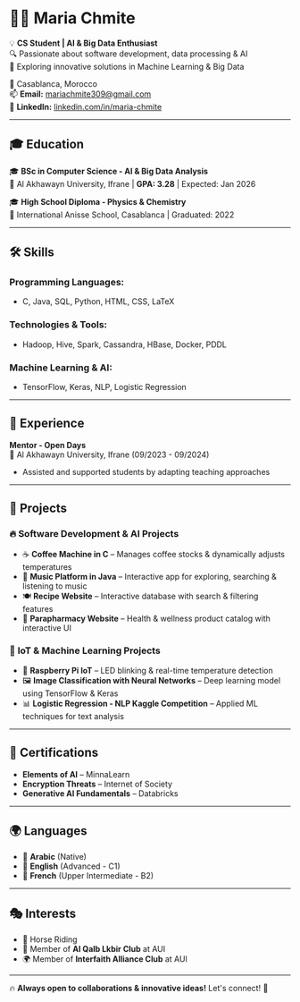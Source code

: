 # 👩‍💻 Maria Chmite  

💡 **CS Student | AI & Big Data Enthusiast**  
🔍 Passionate about software development, data processing & AI  
🚀 Exploring innovative solutions in Machine Learning & Big Data  

📍 Casablanca, Morocco  
📫 **Email:** mariachmite309@gmail.com  
💼 **LinkedIn:** [linkedin.com/in/maria-chmite](https://linkedin.com/in/maria-chmite)  

---

## 🎓 Education  
🎓 **BSc in Computer Science - AI & Big Data Analysis**  
📍 Al Akhawayn University, Ifrane | **GPA: 3.28** | Expected: Jan 2026  

🎓 **High School Diploma - Physics & Chemistry**  
📍 International Anisse School, Casablanca | Graduated: 2022  

---

## 🛠 Skills  
### **Programming Languages:**  
- C, Java, SQL, Python, HTML, CSS, LaTeX  

### **Technologies & Tools:**  
- Hadoop, Hive, Spark, Cassandra, HBase, Docker, PDDL  

### **Machine Learning & AI:**  
- TensorFlow, Keras, NLP, Logistic Regression  

---

## 💼 Experience  
**Mentor - Open Days**  
📍 Al Akhawayn University, Ifrane (09/2023 - 09/2024)  
- Assisted and supported students by adapting teaching approaches  

---

## 🚀 Projects  

### 🔥 **Software Development & AI Projects**  
- ☕ **Coffee Machine in C** – Manages coffee stocks & dynamically adjusts temperatures  
- 🎵 **Music Platform in Java** – Interactive app for exploring, searching & listening to music  
- 🍽️ **Recipe Website** – Interactive database with search & filtering features  
- 🏥 **Parapharmacy Website** – Health & wellness product catalog with interactive UI  

### 🤖 **IoT & Machine Learning Projects**  
- 🔬 **Raspberry Pi IoT** – LED blinking & real-time temperature detection  
- 🖼 **Image Classification with Neural Networks** – Deep learning model using TensorFlow & Keras  
- 📊 **Logistic Regression - NLP Kaggle Competition** – Applied ML techniques for text analysis  

---

## 🏅 Certifications  
- **Elements of AI** – MinnaLearn  
- **Encryption Threats** – Internet of Society  
- **Generative AI Fundamentals** – Databricks  

---

## 🌍 Languages  
- 🏅 **Arabic** (Native)  
- 🏅 **English** (Advanced - C1)  
- 🏅 **French** (Upper Intermediate - B2)  

---

## 🎭 Interests  
- 🏇 Horse Riding  
- 🤝 Member of **Al Qalb Lkbir Club** at AUI  
- 🌍 Member of **Interfaith Alliance Club** at AUI  

---

🔥 **Always open to collaborations & innovative ideas!** Let's connect! 🚀  
